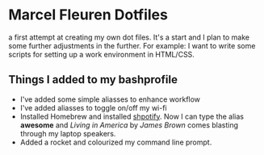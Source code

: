 # Marcel Fleuren Dotfiles
a first attempt at creating my own dot files. It's a start and I plan to make some further adjustments in the further. For example: I want to write some scripts for setting up a work environment in HTML/CSS. 

## Things I added to my bashprofile 

* I've added some simple aliasses to enhance workflow 
* I've added aliasses to toggle on/off my wi-fi 
* Installed Homebrew and installed [shpotify](https://github.com/hnarayanan/shpotify). Now I can type the alias **awesome** and *Living in America* by *James Brown* comes blasting through my laptop speakers. 
* Added a rocket and colourized my command line prompt. 




